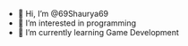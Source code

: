 - 👋 Hi, I’m @69Shaurya69
- 👀 I’m interested in programming
- 🌱 I’m currently learning Game Development

